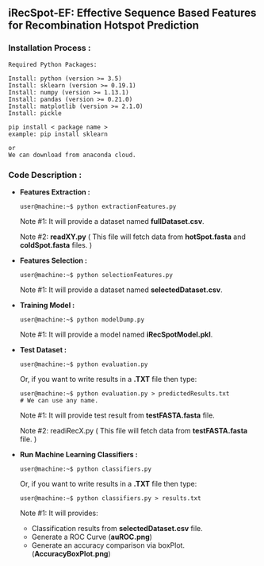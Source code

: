 ## iRecSpot-EF: Effective Sequence Based Features for Recombination Hotspot Prediction

### Installation Process :
    Required Python Packages:

    Install: python (version >= 3.5)
    Install: sklearn (version >= 0.19.1)
    Install: numpy (version >= 1.13.1)
    Install: pandas (version >= 0.21.0)
    Install: matplotlib (version >= 2.1.0)
    Install: pickle

    pip install < package name >
    example: pip install sklearn

    or
    We can download from anaconda cloud.


### Code Description :
- **Features Extraction :**
  ```console
  user@machine:~$ python extractionFeatures.py
  ```
  Note #1: It will provide a dataset named **fullDataset.csv**.

  Note #2: **readXY.py** ( This file will fetch data from **hotSpot.fasta** and **coldSpot.fasta** files. )


- **Features Selection :**
  ```console
  user@machine:~$ python selectionFeatures.py
  ```

  Note #1: It will provide a dataset named **selectedDataset.csv**.


- **Training Model :**
  ``` console
  user@machine:~$ python modelDump.py
  ```
  Note #1: It will provide a model named **iRecSpotModel.pkl**.

- **Test Dataset :**
  ``` console
  user@machine:~$ python evaluation.py
  ```
  Or, if you want to write results in a **.TXT** file then type:
  ``` console
  user@machine:~$ python evaluation.py > predictedResults.txt
  # We can use any name.
  ```
  
  Note #1: It will provide test result from **testFASTA.fasta** file.
  
  Note #2: readiRecX.py ( This file will fetch data from **testFASTA.fasta** file. )

- **Run Machine Learning Classifiers :**
  ``` console
  user@machine:~$ python classifiers.py
  ```
  Or, if you want to write results in a **.TXT** file then type:
  ``` console
  user@machine:~$ python classifiers.py > results.txt
  ```
  
  Note #1: It will provides:
  - Classification results from **selectedDataset.csv** file.
  - Generate a ROC Curve (**auROC.png**)
  - Generate an accuracy comparison via boxPlot. (**AccuracyBoxPlot.png**)


